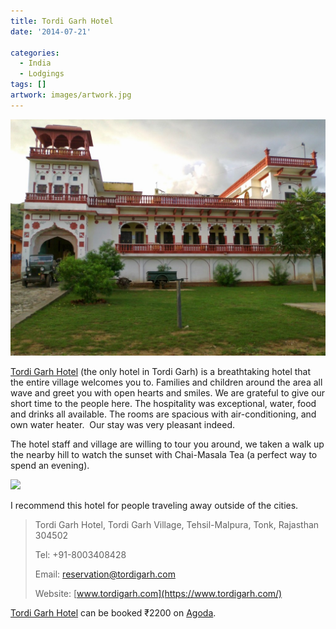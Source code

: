```yaml
---
title: Tordi Garh Hotel
date: '2014-07-21'

categories:
  - India
  - Lodgings
tags: []
artwork: images/artwork.jpg
---
```


![](images/photo-1024x768.jpg)

[Tordi Garh Hotel](https://www.agoda.com/en-in/tordi-garh-hotel/hotel/malpura-in.html?cid=1649959 "Agoda: Tordi Garh") (the only hotel in Tordi Garh) is a breathtaking hotel that the entire village welcomes you to. Families and children around the area all wave and greet you with open hearts and smiles. We are grateful to give our short time to the people here. The hospitality was exceptional, water, food and drinks all available. The rooms are spacious with air-conditioning, and own water heater.  Our stay was very pleasant indeed.

The hotel staff and village are willing to tour you around, we taken a walk up the nearby hill to watch the sunset with Chai-Masala Tea (a perfect way to spend an evening).

![](images/IMG_3731-MOTION.gif)

I recommend this hotel for people traveling away outside of the cities.

> Tordi Garh Hotel, Tordi Garh Village, Tehsil-Malpura, Tonk, Rajasthan 304502
> 
> Tel: +91-8003408428
> 
> Email: [reservation@tordigarh.com](mailto:reservation@tordigarh.com)
> 
> Website: [www.tordigarh.com](https://www.tordigarh.com/)

[Tordi Garh Hotel](https://www.agoda.com/en-in/tordi-garh-hotel/hotel/malpura-in.html?cid=1649959 "Agoda: Tordi Garh") can be booked ₹2200 on [Agoda](https://www.agoda.com/en-in/tordi-garh-hotel/hotel/malpura-in.html?cid=1649959).
